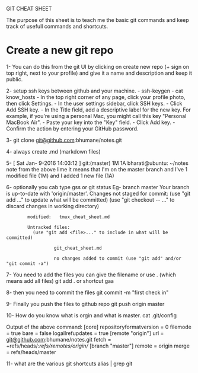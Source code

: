 GIT CHEAT SHEET

The purpose of this sheet is to teach me the basic git commands and keep track of usefull commands and shortcuts.

# Create a new git repo
1- You can do this from the git UI by clicking on create new repo (+ sign on top right, next to your profile) and give it a name and description and keep it public.

2- setup ssh keys between github and your machine.
    - ssh-keygen
    - cat know_hosts
    - In the top right corner of any page, click your profile photo, then click Settings.
    - In the user settings sidebar, click SSH keys.
    - Click Add SSH key.
    - In the Title field, add a descriptive label for the new key. For example, if you're using a personal Mac, you might call this key "Personal MacBook Air".
    - Paste your key into the "Key" field.
    - Click Add key.
    - Confirm the action by entering your GitHub password.

3- git clone git@github.com:bhumane/notes.git

4- always create .md (markdown files)

5- [ Sat Jan- 9-2016  14:03:12 ] git:(master) 1M 1A  bharati@ubuntu: ~/notes
note from the above lime it means that I'm on the master branch and I've 1 modified file (1M) and I added 1 new file (1A)

6- optionally you cab type gss or git status
Eg-
branch master
Your branch is up-to-date with 'origin/master'.
Changes not staged for commit:
  (use "git add <file>..." to update what will be committed)
    (use "git checkout -- <file>..." to discard changes in working directory)

            modified:   tmux_cheat_sheet.md

            Untracked files:
              (use "git add <file>..." to include in what will be committed)

                      git_cheat_sheet.md

                      no changes added to commit (use "git add" and/or "git commit -a")

7- You need to add the files you can give the filename or use . (which means add all files)
git add . or shortcut gaa

8- then you need to commit the files
git commit -m "first check in"

9- Finally you push the files to github repo
git push origin master

10- How do you know what is orgin and what is master. 
cat .git/config

Output of the above command:
[core]
        repositoryformatversion = 0
                filemode = true
                        bare = false
                                logallrefupdates = true
                                [remote "origin"]
                                        url = git@github.com:bhumane/notes.git
                                                fetch = +refs/heads/*:refs/remotes/origin/*
                                                                     [branch "master"]
                                                                             remote = origin
                                                                                     merge = refs/heads/master


11- what are the various git shortcuts
alias | grep git
